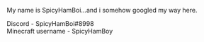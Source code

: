 My name is SpicyHamBoi...and i somehow googled my way here.


Discord - SpicyHamBoi#8998 <br />
Minecraft username - SpicyHamBoy <br />
